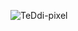 <p>
   <img align="center" src="github-readme-stats-6h5w2p4i9-teddipixels-projects.vercel.app/api/top-langs?username=TeDdi-pixel&show_icons=true&locale=en&layout=compact&text_color=9d4c74&title_color=9d4c74&bg_color=f3d1cf&border_color=a891c5" alt="TeDdi-pixel" />
</p>
